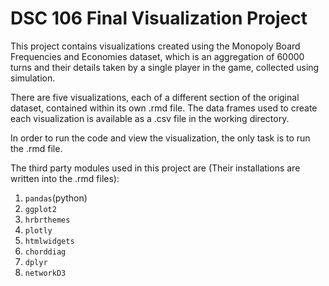 # DSC 106 Final Visualization Project

This project contains visualizations created using the Monopoly Board Frequencies and Economies dataset, which is an aggregation of 60000 turns and their details taken by a single player in the game, collected using simulation.

There are five visualizations, each of a different section of the original dataset, contained within its own .rmd file. The data frames used to create each visualization is available as a .csv file in the working directory.

In order to run the code and view the visualization, the only task is to run the .rmd file.

The third party modules used in this project are (Their installations are written into the .rmd files):

1. `pandas`(python)
2. `ggplot2`
3. `hrbrthemes`
4. `plotly`
5. `htmlwidgets`
6. `chorddiag`
7. `dplyr`
8. `networkD3`
